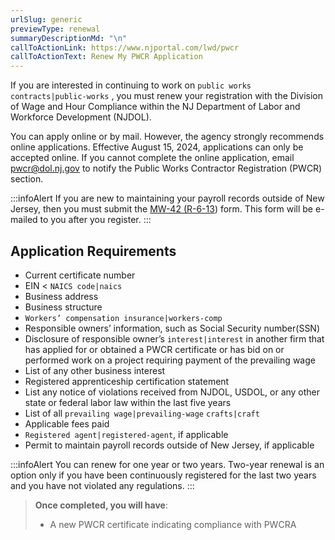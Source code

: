 ```yaml
---
urlSlug: generic
previewType: renewal
summaryDescriptionMd: "\n"
callToActionLink: https://www.njportal.com/lwd/pwcr
callToActionText: Renew My PWCR Application
---
```

If you are interested in continuing to work on `public works contracts|public-works` , you must renew your registration with the Division of Wage and Hour Compliance within the NJ Department of Labor and Workforce Development (NJDOL).

You can apply online or by mail. However, the agency strongly recommends online applications. Effective August 15, 2024, applications can only be accepted online. If you cannot complete the online application, email pwcr@dol.nj.gov to notify the Public Works Contractor Registration (PWCR) section.

:::infoAlert 
 If you are new to maintaining your payroll records outside of New Jersey, then you must submit the [MW-42 (R-6-13](https://www.nj.gov/labor/wageandhour/assets/PDFs/mw-42-payroll.pdf)) form. This form will be e-mailed to you after you register.
:::

## Application Requirements
- Current certificate number
- EIN
< `NAICS code|naics`
- Business address
- Business structure
- `Workers’ compensation insurance|workers-comp`
- Responsible owners’ information, such as Social Security number(SSN)
- Disclosure of responsible owner’s `interest|interest` in another firm that has applied for or obtained a PWCR certificate or has bid on or performed work on a project requiring payment of the prevailing wage
- List of any other business interest
- Registered apprenticeship certification statement
- List any notice of violations received from NJDOL, USDOL, or any other state or federal labor law within the last five years
- List of all `prevailing wage|prevailing-wage` `crafts|craft`
- Applicable fees paid
- `Registered agent|registered-agent`, if applicable 
- Permit to maintain payroll records outside of New Jersey, if applicable

:::infoAlert
You can renew for one year or two years. Two-year renewal is an option only if you have been continuously registered for the last two years and you have not violated any regulations. 
:::

> **Once completed, you will have**:
>
> - A  new PWCR certificate indicating compliance with PWCRA
